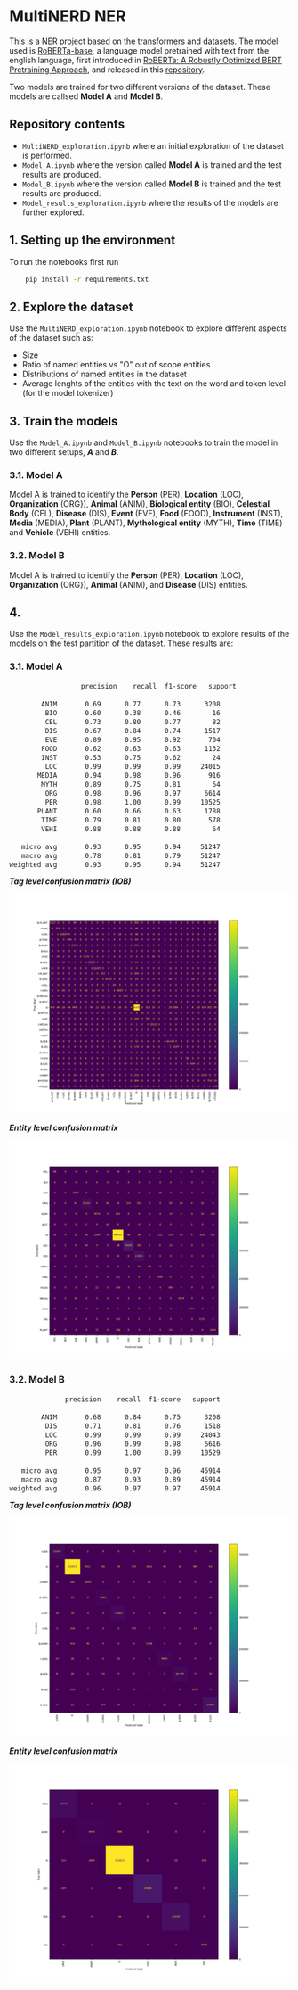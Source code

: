 # MultiNERD NER

This is a NER project based on the [transformers](https://huggingface.co/docs/transformers/index) and [datasets](https://huggingface.co/docs/datasets/index). The model used is [RoBERTa-base](https://huggingface.co/roberta-base), a language model pretrained with text from the english language, first introduced in [RoBERTa: A Robustly Optimized BERT Pretraining Approach](https://arxiv.org/abs/1907.11692), and released in this [repository](https://github.com/facebookresearch/fairseq/tree/main/examples/roberta).

Two models are trained for two different versions of the dataset. These models are callsed <b>Model A</b> and <b>Model B</b>.

## Repository contents

* ```MultiNERD_exploration.ipynb``` where an initial exploration of the dataset is performed.
* ```Model_A.ipynb``` where the version called <b>Model A</b> is trained and the test results are produced.
* ```Model_B.ipynb``` where the version called <b>Model B</b> is trained and the test results are produced.
* ```Model_results_exploration.ipynb``` where the results of the models are further explored.

## 1. Setting up the environment

To run the notebooks first run

```bash
    pip install -r requirements.txt
```
## 2. Explore the dataset
Use the ```MultiNERD_exploration.ipynb``` notebook to explore different aspects of the dataset such as:
* Size
* Ratio of named entities vs "O" out of scope entities
* Distributions of named entities in the dataset
* Average lenghts of the entities with the text on the word and token level (for the model tokenizer)

## 3. Train the models
Use the ```Model_A.ipynb``` and ```Model_B.ipynb``` notebooks to train the model in two different setups, ***A*** and ***B***.

### 3.1. Model A
Model A is trained to identify the <b>Person</b> (PER), <b>Location</b> (LOC), <b>Organization</b> (ORG}), <b>Animal</b> (ANIM), <b>Biological entity</b> (BIO), <b>Celestial Body</b> (CEL), <b>Disease</b> (DIS), <b>Event</b> (EVE), <b>Food</b> (FOOD), <b>Instrument</b> (INST), <b>Media</b> (MEDIA), <b>Plant</b> (PLANT), <b>Mythological entity</b> (MYTH), <b>Time</b> (TIME) and <b>Vehicle</b> (VEHI) entities.

### 3.2. Model B
Model A is trained to identify the <b>Person</b> (PER), <b>Location</b> (LOC), <b>Organization</b> (ORG}), <b>Animal</b> (ANIM), and <b>Disease</b> (DIS) entities.

## 4. 
Use the ```Model_results_exploration.ipynb``` notebook to explore results of the models on the test partition of the dataset. These results are:

### 3.1. Model A

```text
                  precision    recall  f1-score   support

        ANIM       0.69      0.77      0.73      3208
         BIO       0.60      0.38      0.46        16
         CEL       0.73      0.80      0.77        82
         DIS       0.67      0.84      0.74      1517
         EVE       0.89      0.95      0.92       704
        FOOD       0.62      0.63      0.63      1132
        INST       0.53      0.75      0.62        24
         LOC       0.99      0.99      0.99     24015
       MEDIA       0.94      0.98      0.96       916
        MYTH       0.89      0.75      0.81        64
         ORG       0.98      0.96      0.97      6614
         PER       0.98      1.00      0.99     10525
       PLANT       0.60      0.66      0.63      1788
        TIME       0.79      0.81      0.80       578
        VEHI       0.88      0.88      0.88        64

   micro avg       0.93      0.95      0.94     51247
   macro avg       0.78      0.81      0.79     51247
weighted avg       0.93      0.95      0.94     51247
```

***Tag level confusion matrix (IOB)***

![Tag level confusion matrix](./Model_A/tag_level_confusion_matrix.png)

***Entity level confusion matrix***

![Entity level confusion matrix](./Model_A/entity_level_confusion_matrix.png)

### 3.2. Model B

```text
              precision    recall  f1-score   support

        ANIM       0.68      0.84      0.75      3208
         DIS       0.71      0.81      0.76      1518
         LOC       0.99      0.99      0.99     24043
         ORG       0.96      0.99      0.98      6616
         PER       0.99      1.00      0.99     10529

   micro avg       0.95      0.97      0.96     45914
   macro avg       0.87      0.93      0.89     45914
weighted avg       0.96      0.97      0.97     45914
```
***Tag level confusion matrix (IOB)***

![Tag level confusion matrix](./Model_B/tag_level_confusion_matrix.png)

***Entity level confusion matrix***

![Entity level confusion matrix](./Model_B/entity_level_confusion_matrix.png)

